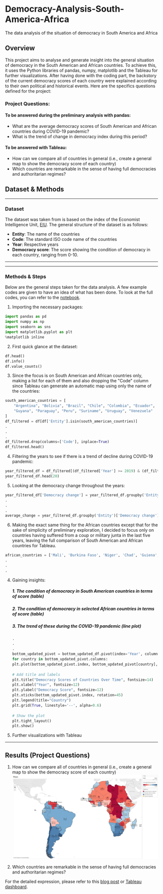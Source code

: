 # Democracy-Analysis-South-America-Africa
The data analysis of the situation of democracy in South America and Africa
## Overview
This project aims to analyse and generate insight into the general situation of democracy in the South American and African countries. To achieve this, it uses the Python libraries of pandas, numpy, matplotlib and the Tableau for further visualizations. After having done with the coding part, the backstory of the current democracy scores of each country were explained according to their own political and historical events. Here are the specifics questions defined for the project:

### Project Questions:
#### To be answered during the preliminary analysis with pandas:
* What are the average democracy scores of South American and African countries during COVID-19 pandemic?
* What is the trend of change in democracy index during this period?
#### To be answered with Tableau:
* How can we compare all of countries in general (i.e., create a general map to show the democracy score of each country)
* Which countries are remarkable in the sense of having full democracies and authoritarian regimes?

## Dataset & Methods

---
### Dataset
The dataset was taken from is based on the index of the Economist Intelligence Unit, [EIU](https://ourworldindata.org/grapher/democracy-index-eiu). The general structure of the dataset is as follows:
* **Entity**: The name of the countries
* **Code**: The standard ISO code name of the countries
* **Year**: Respective years
* **Democracy score**: The score showing the condition of democracy in each country, ranging from 0-10.
---
---
### Methods & Steps
Below are the general steps taken for the data analysis. A few example codes are given to have an idea of what has been done. To look at the full codes, you can refer to the [notebook](https://github.com/azizbarank/Video-Game-Sales-Analysis/blob/main/games_analysis.ipynb).
1. Importing the necessary packages:

```python
import pandas as pd
import numpy as np
import seaborn as sns
import matplotlib.pyplot as plt
%matplotlib inline
```

2. First quick glance at the dataset:
```python
df.head()
df.info()
df.value_counts()
```

3. Since the focus is on South American and African countries only, making a list for each of them and also dropping the "Code" column since Tableau can generate an automatic map using only the name of the countries:
```python
south_american_countries = [
    "Argentina", "Bolivia", "Brazil", "Chile", "Colombia", "Ecuador",
    "Guyana", "Paraguay", "Peru", "Suriname", "Uruguay", "Venezuela"
]
df_filtered = df[df['Entity'].isin(south_american_countries)]
.
.
.
df_filtered.drop(columns=['Code'], inplace=True)
df_filtered.head()
```
4. Filtering the years to see if there is a trend of decline during COVID-19 pandemic:
```python
year_filtered_df = df_filtered[(df_filtered['Year'] >= 2019) & (df_filtered['Year'] <= 2023)]
year_filtered_df.head(20)
```
5. Looking at the democracy change throughout the years:
```python
year_filtered_df['Democracy change'] = year_filtered_df.groupby('Entity')['Democracy score'].diff()
.
.
.
average_change = year_filtered_df.groupby('Entity')['Democracy change'].mean().round(2)
```
6. Making the exact same thing for the African countries except that for the sake of simplicity of preliminary exploration, I decided to focus only on countries having suffered from a coup or military junta in the last five years, leaving the full comparison of South American and African countries for Tableau.
```python
african_countries = ['Mali', 'Burkina Faso', 'Niger', 'Chad', 'Guiena', 'Gabon', 'Sudan', 'Democratic Republic of Congo', 'Central African Republic']
.
.
.
```
4. Gaining insights:
    ##### 1. The condition of democracy in South American countries in terms of score (*table*)
    ##### 2. The condition of democracy in selected African countries in terms of score (*table*)
    ##### 3. The trend of these during the COVID-19 pandemic (*line plot*)
      ```python
      .
      .
      .
      bottom_updated_pivot = bottom_updated_df.pivot(index='Year', columns='Entity', values = 'Democracy score')
      for country in bottom_updated_pivot.columns:
      plt.plot(bottom_updated_pivot.index, bottom_updated_pivot[country], marker='o', label=country)

      # Add title and labels
      plt.title("Democracy Scores of Countries Over Time", fontsize=14)
      plt.xlabel("Year", fontsize=12)
      plt.ylabel("Democracy Score", fontsize=12)
      plt.xticks(bottom_updated_pivot.index, rotation=45)
      plt.legend(title="Country")
      plt.grid(True, linestyle='--', alpha=0.6)

      # Show the plot
      plt.tight_layout()
      plt.show()
      ```
5. Further visualizations with Tableau
---
## Results (Project Questions)
1. How can we compare all of countries in general (i.e., create a general map to show the democracy score of each country)
![maps](https://github.com/azizbarank/Democracy-Analysis-South-America-Africa/blob/main/images/maps.jpg)

2. Which countries are remarkable in the sense of having full democracies and authoritarian regimes?

For the detailed expression, please refer to this [blog post]() or [Tableau dashboard](https://public.tableau.com/app/profile/aziz.baran.kurtulus/viz/democracy_17333942440360/DemocracyMap).
